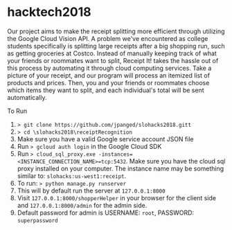 # hacktech2018

 Our project aims to make the receipt splitting more efficient through utilizing the Google Cloud Vision API. A problem we've encountered as college students specifically is splitting large receipts after a big shopping run, such as getting groceries at Costco. Instead of manually keeping track of what your friends or roommates want to split, Receipt It! takes the hassle out of this process by automating it through cloud computing services. Take a picture of your receipt, and our program will process an itemized list of products and prices. Then, you and your friends or roommates choose which items they want to split, and each individual's total will be sent automatically. 

To Run
1. `> git clone https://github.com/jpanged/slohacks2018.gitt`
2. `> cd \slohacks2018\receiptRecognition`
3. Make sure you have a valid Google service account JSON file
3. Run `> gcloud auth login` in the Google Cloud SDK
4. Run `> cloud_sql_proxy.exe -instances=<INSTANCE_CONNECTION_NAME>=tcp:5432`. Make sure you have the cloud sql proxy installed on your computer. The instance name may be something similar to: `slohacks:us-west1:receipt`.
5. To run: `> python manage.py runserver`
6. This will by default run the server at `127.0.0.1:8000`
7. Visit `127.0.0.1:8000/shopperHelper` in your browser for the client side and `127.0.0.1:8000/admin` for the admin side.
  1. Default password for admin is USERNAME: `root`, PASSWORD: `superpassword`
